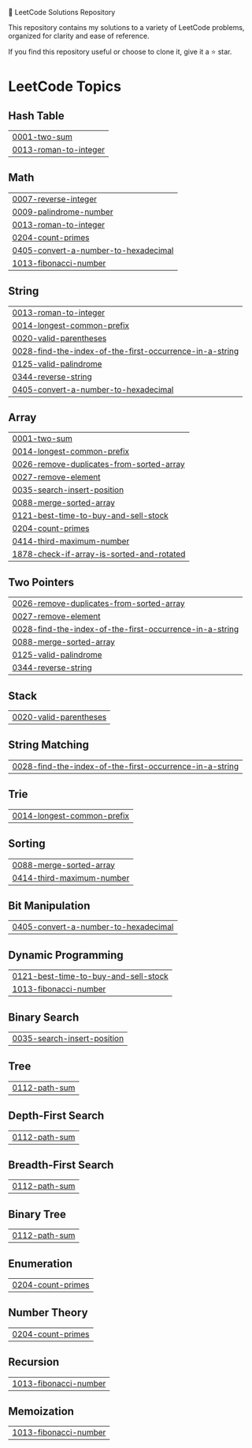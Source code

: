 📂 LeetCode Solutions Repository

This repository contains my solutions to a variety of LeetCode problems, organized for clarity and ease of reference.

If you find this repository useful or choose to clone it, give it a ⭐ star.
<!---LeetCode Topics Start-->
# LeetCode Topics
## Hash Table
|  |
| ------- |
| [0001-two-sum](https://github.com/ankit227060/LeetCode/tree/master/0001-two-sum) |
| [0013-roman-to-integer](https://github.com/ankit227060/LeetCode/tree/master/0013-roman-to-integer) |
## Math
|  |
| ------- |
| [0007-reverse-integer](https://github.com/ankit227060/LeetCode/tree/master/0007-reverse-integer) |
| [0009-palindrome-number](https://github.com/ankit227060/LeetCode/tree/master/0009-palindrome-number) |
| [0013-roman-to-integer](https://github.com/ankit227060/LeetCode/tree/master/0013-roman-to-integer) |
| [0204-count-primes](https://github.com/ankit227060/LeetCode/tree/master/0204-count-primes) |
| [0405-convert-a-number-to-hexadecimal](https://github.com/ankit227060/LeetCode/tree/master/0405-convert-a-number-to-hexadecimal) |
| [1013-fibonacci-number](https://github.com/ankit227060/LeetCode/tree/master/1013-fibonacci-number) |
## String
|  |
| ------- |
| [0013-roman-to-integer](https://github.com/ankit227060/LeetCode/tree/master/0013-roman-to-integer) |
| [0014-longest-common-prefix](https://github.com/ankit227060/LeetCode/tree/master/0014-longest-common-prefix) |
| [0020-valid-parentheses](https://github.com/ankit227060/LeetCode/tree/master/0020-valid-parentheses) |
| [0028-find-the-index-of-the-first-occurrence-in-a-string](https://github.com/ankit227060/LeetCode/tree/master/0028-find-the-index-of-the-first-occurrence-in-a-string) |
| [0125-valid-palindrome](https://github.com/ankit227060/LeetCode/tree/master/0125-valid-palindrome) |
| [0344-reverse-string](https://github.com/ankit227060/LeetCode/tree/master/0344-reverse-string) |
| [0405-convert-a-number-to-hexadecimal](https://github.com/ankit227060/LeetCode/tree/master/0405-convert-a-number-to-hexadecimal) |
## Array
|  |
| ------- |
| [0001-two-sum](https://github.com/ankit227060/LeetCode/tree/master/0001-two-sum) |
| [0014-longest-common-prefix](https://github.com/ankit227060/LeetCode/tree/master/0014-longest-common-prefix) |
| [0026-remove-duplicates-from-sorted-array](https://github.com/ankit227060/LeetCode/tree/master/0026-remove-duplicates-from-sorted-array) |
| [0027-remove-element](https://github.com/ankit227060/LeetCode/tree/master/0027-remove-element) |
| [0035-search-insert-position](https://github.com/ankit227060/LeetCode/tree/master/0035-search-insert-position) |
| [0088-merge-sorted-array](https://github.com/ankit227060/LeetCode/tree/master/0088-merge-sorted-array) |
| [0121-best-time-to-buy-and-sell-stock](https://github.com/ankit227060/LeetCode/tree/master/0121-best-time-to-buy-and-sell-stock) |
| [0204-count-primes](https://github.com/ankit227060/LeetCode/tree/master/0204-count-primes) |
| [0414-third-maximum-number](https://github.com/ankit227060/LeetCode/tree/master/0414-third-maximum-number) |
| [1878-check-if-array-is-sorted-and-rotated](https://github.com/ankit227060/LeetCode/tree/master/1878-check-if-array-is-sorted-and-rotated) |
## Two Pointers
|  |
| ------- |
| [0026-remove-duplicates-from-sorted-array](https://github.com/ankit227060/LeetCode/tree/master/0026-remove-duplicates-from-sorted-array) |
| [0027-remove-element](https://github.com/ankit227060/LeetCode/tree/master/0027-remove-element) |
| [0028-find-the-index-of-the-first-occurrence-in-a-string](https://github.com/ankit227060/LeetCode/tree/master/0028-find-the-index-of-the-first-occurrence-in-a-string) |
| [0088-merge-sorted-array](https://github.com/ankit227060/LeetCode/tree/master/0088-merge-sorted-array) |
| [0125-valid-palindrome](https://github.com/ankit227060/LeetCode/tree/master/0125-valid-palindrome) |
| [0344-reverse-string](https://github.com/ankit227060/LeetCode/tree/master/0344-reverse-string) |
## Stack
|  |
| ------- |
| [0020-valid-parentheses](https://github.com/ankit227060/LeetCode/tree/master/0020-valid-parentheses) |
## String Matching
|  |
| ------- |
| [0028-find-the-index-of-the-first-occurrence-in-a-string](https://github.com/ankit227060/LeetCode/tree/master/0028-find-the-index-of-the-first-occurrence-in-a-string) |
## Trie
|  |
| ------- |
| [0014-longest-common-prefix](https://github.com/ankit227060/LeetCode/tree/master/0014-longest-common-prefix) |
## Sorting
|  |
| ------- |
| [0088-merge-sorted-array](https://github.com/ankit227060/LeetCode/tree/master/0088-merge-sorted-array) |
| [0414-third-maximum-number](https://github.com/ankit227060/LeetCode/tree/master/0414-third-maximum-number) |
## Bit Manipulation
|  |
| ------- |
| [0405-convert-a-number-to-hexadecimal](https://github.com/ankit227060/LeetCode/tree/master/0405-convert-a-number-to-hexadecimal) |
## Dynamic Programming
|  |
| ------- |
| [0121-best-time-to-buy-and-sell-stock](https://github.com/ankit227060/LeetCode/tree/master/0121-best-time-to-buy-and-sell-stock) |
| [1013-fibonacci-number](https://github.com/ankit227060/LeetCode/tree/master/1013-fibonacci-number) |
## Binary Search
|  |
| ------- |
| [0035-search-insert-position](https://github.com/ankit227060/LeetCode/tree/master/0035-search-insert-position) |
## Tree
|  |
| ------- |
| [0112-path-sum](https://github.com/ankit227060/LeetCode/tree/master/0112-path-sum) |
## Depth-First Search
|  |
| ------- |
| [0112-path-sum](https://github.com/ankit227060/LeetCode/tree/master/0112-path-sum) |
## Breadth-First Search
|  |
| ------- |
| [0112-path-sum](https://github.com/ankit227060/LeetCode/tree/master/0112-path-sum) |
## Binary Tree
|  |
| ------- |
| [0112-path-sum](https://github.com/ankit227060/LeetCode/tree/master/0112-path-sum) |
## Enumeration
|  |
| ------- |
| [0204-count-primes](https://github.com/ankit227060/LeetCode/tree/master/0204-count-primes) |
## Number Theory
|  |
| ------- |
| [0204-count-primes](https://github.com/ankit227060/LeetCode/tree/master/0204-count-primes) |
## Recursion
|  |
| ------- |
| [1013-fibonacci-number](https://github.com/ankit227060/LeetCode/tree/master/1013-fibonacci-number) |
## Memoization
|  |
| ------- |
| [1013-fibonacci-number](https://github.com/ankit227060/LeetCode/tree/master/1013-fibonacci-number) |
<!---LeetCode Topics End-->

